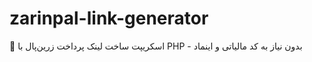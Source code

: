 # zarinpal-link-generator
📌 اسکریپت ساخت لینک پرداخت زرین‌پال با PHP - بدون نیاز به کد مالیاتی و اینماد
